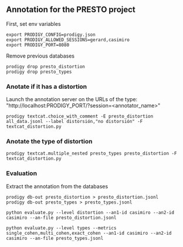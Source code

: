 
## Annotation for the PRESTO project

First, set env variables

```
export PRODIGY_CONFIG=prodigy.json
export PRODIGY_ALLOWED_SESSIONS=gerard,casimiro
export PRODIGY_PORT=8080
```

Remove previous databases 

```
prodigy drop presto_distortion
prodigy drop presto_types
```
### Anotate if it has a distortion
Launch the annotation server on the URLs of the type: "http://localhost:PRODIGY_PORT/?session=<annotator_name>"
```
prodigy textcat.choice_with_comment -E presto_distortion all_data.jsonl --label distorsión,"no distorsión" -F textcat_distortion.py
```
### Anotate the type of distortion

```
prodigy textcat.multiple_nested presto_types presto_distortion -F textcat_distortion.py
```

### Evaluation
Extract the annotation from the databases

```
prodigy db-out presto_distortion > presto_distortion.jsonl
prodigy db-out presto_types > presto_types.jsonl
```

```
python evaluate.py --level distortion --an1-id casimiro --an2-id casimiro --an-file presto_distortion.jsonl

python evaluate.py --level types --metrics single_cohen,multi_cohen,exact_cohen --an1-id casimiro --an2-id casimiro --an-file presto_types.jsonl
```